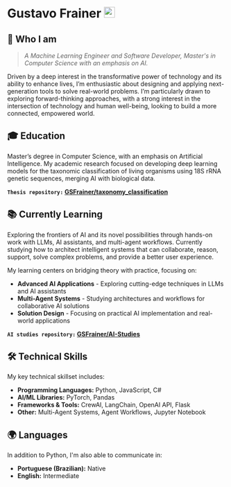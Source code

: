 # Gustavo Frainer [<img src="https://cdn.jsdelivr.net/gh/devicons/devicon@latest/icons/linkedin/linkedin-original.svg" height="25px" width="25px"/>](https://linkedin.com/in/GSFrainer)

## 👋 Who I am
> *A Machine Learning Engineer and Software Developer, Master's in Computer Science with an emphasis on AI.*

Driven by a deep interest in the transformative power of technology and its ability to enhance lives, I’m enthusiastic about designing and applying next-generation tools to solve real-world problems. I’m particularly drawn to exploring forward-thinking approaches, with a strong interest in the intersection of technology and human well-being, looking to build a more connected, empowered world.

## 🎓 Education
Master’s degree in Computer Science, with an emphasis on Artificial Intelligence. My academic research focused on developing deep learning models for the taxonomic classification of living organisms using 18S rRNA genetic sequences, merging AI with biological data.

**`Thesis repository:` [GSFrainer/taxonomy_classification](https://github.com/GSFrainer/taxonomy_classification)**


## 📚 Currently Learning
Exploring the frontiers of AI and its novel possibilities through hands-on work with LLMs, AI assistants, and multi-agent workflows. Currently studying how to architect intelligent systems that can collaborate, reason, support, solve complex problems, and provide a better user experience.

My learning centers on bridging theory with practice, focusing on:
- **Advanced AI Applications** - Exploring cutting-edge techniques in LLMs and AI assistants
- **Multi-Agent Systems** - Studying architectures and workflows for collaborative AI solutions
- **Solution Design** - Focusing on practical AI implementation and real-world applications

**`AI studies repository:` [GSFrainer/AI-Studies](https://github.com/GSFrainer/AI-Studies)** 


## 🛠️ Technical Skills
My key technical skillset includes:
- **Programming Languages:** Python, JavaScript, C#
- **AI/ML Libraries:** PyTorch, Pandas
- **Frameworks & Tools:** CrewAI, LangChain, OpenAI API, Flask
- **Other:** Multi-Agent Systems, Agent Workflows, Jupyter Notebook


## 🌍 Languages
In addition to Python, I'm also able to communicate in:
- **Portuguese (Brazilian):** Native
- **English:** Intermediate

          